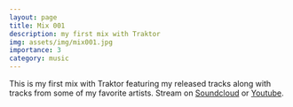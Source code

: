 ```yaml
---
layout: page
title: Mix 001
description: my first mix with Traktor
img: assets/img/mix001.jpg
importance: 3
category: music
---
```


This is my first mix with Traktor featuring my released tracks along with tracks from some of my favorite artists. Stream on [Soundcloud](https://soundcloud.com/andyruddh/mix-001) or [Youtube](https://youtu.be/Vr9bztI2rrA).